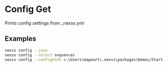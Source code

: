 # Config Get

Prints config settings from \_nexss.yml

## Examples

```sh
nexss config --json
nexss config --select sequences
nexss config --configPath c:\Users\mapoart\.nexss\packages\Demos/Start --select sequences --json
```
